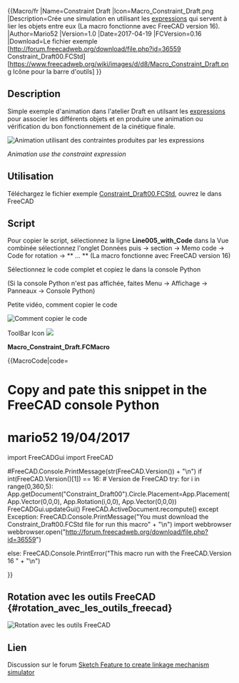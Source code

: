  {{Macro/fr
|Name=Constraint Draft
|Icon=Macro_Constraint_Draft.png
|Description=Crée une simulation en utilisant les [expressions](Expressions/fr.md) qui servent à lier les objets entre eux (La macro fonctionne avec FreeCAD version 16).
|Author=Mario52
|Version=1.0
|Date=2017-04-19
|FCVersion=0.16
|Download=Le fichier exemple [http://forum.freecadweb.org/download/file.php?id=36559 Constraint_Draft00.FCStd]<br />[https://www.freecadweb.org/wiki/images/d/d8/Macro_Constraint_Draft.png Icône pour la barre d'outils]
}}

## Description

Simple exemple d\'animation dans l\'atelier Draft en utilsant les [expressions](Expressions/fr.md) pour associer les différents objets et en produire une animation ou vérification du bon fonctionnement de la cinétique finale.

![ Animation utilisant des contraintes produites par les expressions](images/Constraint_Draft00.gif )


*Animation use the constraint expression*

## Utilisation

Téléchargez le fichier exemple [Constraint\_Draft00.FCStd](http://forum.freecadweb.org/download/file.php?id=36559), ouvrez le dans FreeCAD

## Script

Pour copier le script, sélectionnez la ligne **Line005\_with\_Code** dans la Vue combinée sélectionnez l\'onglet Données puis → section → Memo code → Code for rotation → ** ... ** (La macro fonctionne avec FreeCAD version 16)

Sélectionnez le code complet et copiez le dans la console Python

(Si la console Python n\'est pas affichée, faites Menu → Affichage → Panneaux → Console Python)

Petite vidéo, comment copier le code

![Comment copier le code](images/Constraint_Draft_Code01.gif )

ToolBar Icon ![](images/Macro_Constraint_Draft.png )

**Macro\_Constraint\_Draft.FCMacro**


{{MacroCode|code=

# Copy and pate this snippet in the FreeCAD console Python 
# mario52 19/04/2017

import FreeCADGui
import FreeCAD

#FreeCAD.Console.PrintMessage(str(FreeCAD.Version()) + "\n")
if int(FreeCAD.Version()[1]) == 16:    # Version de FreeCAD
    try:
        for i in range(0,360,5):
            App.getDocument("Constraint_Draft00").Circle.Placement=App.Placement(App.Vector(0,0,0), App.Rotation(i,0,0), App.Vector(0,0,0))
            FreeCADGui.updateGui()
            FreeCAD.ActiveDocument.recompute()
    except Exception:
        FreeCAD.Console.PrintMessage("You must download the Constraint_Draft00.FCStd file for run this macro" + "\n")
        import webbrowser 
        webbrowser.open("http://forum.freecadweb.org/download/file.php?id=36559")

else:
    FreeCAD.Console.PrintError("This macro run with the FreeCAD.Version 16 " + "\n")

}}

## Rotation avec les outils FreeCAD {#rotation_avec_les_outils_freecad}

![Rotation avec les outils FreeCAD](images/Constraint_Draft01.gif )

## Lien

Discussion sur le forum [Sketch Feature to create linkage mechanism simulator](https://www.forum.freecadweb.org/viewtopic.php?f=22&t=21778&sid=28247565010ecdef0aa4f5c69e58f672)
